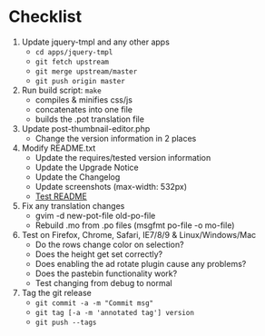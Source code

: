 # Checklist

1. Update jquery-tmpl and any other apps
   * `cd apps/jquery-tmpl`
   * `git fetch upstream`
   * `git merge upstream/master`
   * `git push origin master`
2. Run build script: `make`
   * compiles & minifies css/js 
   * concatenates into one file
	* builds the .pot translation file
3. Update post-thumbnail-editor.php
   * Change the version information in 2 places
4. Modify README.txt
   * Update the requires/tested version information
   * Update the Upgrade Notice
   * Update the Changelog
   * Update screenshots (max-width: 532px)
   * [Test README](http://wordpress.org/extend/plugins/about/validator/)
5. Fix any translation changes
   * gvim -d new-pot-file old-po-file
   * Rebuild .mo from .po files (msgfmt po-file -o mo-file)
6. Test on Firefox, Chrome, Safari, IE7/8/9 & Linux/Windows/Mac
   * Do the rows change color on selection?
   * Does the height get set correctly?
   * Does enabling the ad rotate plugin cause any problems?
	* Does the pastebin functionality work?
	* Test changing from debug to normal
7. Tag the git release
   * `git commit -a -m "Commit msg"`
   * `git tag [-a -m 'annotated tag'] version`
   * `git push --tags`

